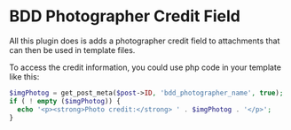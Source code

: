 # BDD Photographer Credit Field
All this plugin does is adds a photographer credit field to attachments that can then be used in template files.

To access the credit information, you could use php code in your template like this:

```php
$imgPhotog = get_post_meta($post->ID, 'bdd_photographer_name', true);
if ( ! empty ($imgPhotog)) {
  echo '<p><strong>Photo credit:</strong> ' . $imgPhotog . '</p>';
}
```
